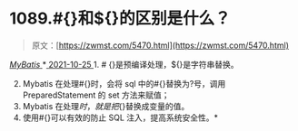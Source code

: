<!--yml
category: 未分类
date: 0001-01-01 00:00:00
--->

# 1089.#{}和${}的区别是什么？

> 原文：[https://zwmst.com/5470.html](https://zwmst.com/5470.html)

   [ *MyBatis* ](https://zwmst.com/mybatis)*[ <time datetime="2021-10-25T23:28:52+08:00"> 2021-10-25 </time> ](https://zwmst.com/5470.html)  1.  # {}是预编译处理，${}是字符串替换。

2.  Mybatis 在处理#{}时，会将 sql 中的#{}替换为?号，调用 PreparedStatement 的 set 方法来赋值；
3.  Mybatis 在处理${}时，就是把${}替换成变量的值。
4.  使用#{}可以有效的防止 SQL 注入，提高系统安全性。*